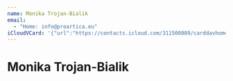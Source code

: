 ```yaml
---
name: Monika Trojan-Bialik
email:
  - "Home: info@proartica.eu"
iCloudVCard: '{"url":"https://contacts.icloud.com/311500889/carddavhome/card/M2EwMTFmYzctNWRjMS00N2I0LWIwYjItZTkxM2Q0NGFhZGFh.vcf","etag":"\"kmfhbimi\"","data":"BEGIN:VCARD\r\nVERSION:3.0\r\nFN:\r\nN:Trojan-Bialik;Monika;;;\r\nUID:3a011fc7-5dc1-47b4-b0b2-e913d44aadaa\r\nPRODID:-//Open-Xchange//7.8.2-Rev34//EN\r\nREV:2025-04-03T22:15:15Z\r\nORG:;\r\nEMAIL;TYPE=HOME:info@proartica.eu\r\nEND:VCARD"}'
---
```

# Monika Trojan-Bialik